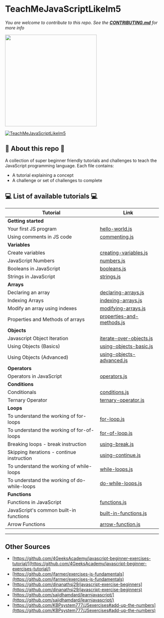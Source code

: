 # TeachMeJavaScriptLikeIm5
*You are welcome to contribute to this repo. See the [**CONTRIBUTING.md**](./CONTRIBUTING.md) for more info*

<img src="https://inspirezone.tech/wp-content/uploads/2023/10/hacktoberfest-2023-logo.png" width="300">

[![TeachMeJavaScriptLikeIm5](https://inspirezone.tech/wp-content/uploads/2021/10/TeachMeJavaScriptLikeIm5_Banner.png)](https://inspirezone.tech/)

## 📜 About this repo 📜

A collection of super beginner friendly tutorials and challenges to teach the JavaScript programming language. 
Each file contains:
- A tutorial explaining a concept
- A challenge or set of challenges to complete

## 💻 List of available tutorials 💻 


| Tutorial                                   | Link                                                                        |
|--------------------------------------------|-----------------------------------------------------------------------------|
| **Getting started**                        |                                                                             |
| Your first JS program                      | [hello-world.js](1-getting-started/hello-world.js)                          |
| Using comments in JS code                  | [commenting.js](1-getting-started/commenting.js)                            |
| **Variables**                              |                                                                             |
| Create variables                           | [creating-variables.js](2-variables/creating-variables.js)                  |
| JavaScript Numbers                         | [numbers.js](2-variables/numbers.js)                                        |
| Booleans in JavaScript                     | [booleans.js](2-variables/booleans.js)                                      |
| Strings in JavaScript                      | [strings.js](2-variables/strings.js)                                        |
| **Arrays**                                 |                                                                             |
| Declaring an array                         | [declaring-arrays.js](3-arrays/declaring-arrays.js)                         |
| Indexing Arrays                            | [indexing-arrays.js](3-arrays/indexing-arrays.js)                           |
| Modify an array using indexes              | [modifying-arrays.js ](3-arrays/modifying-arrays.js )                       |
| Properties and Methods of arrays           | [properties-and-methods.js](3-arrays/properties_and_methods_of_arrays.js)   |   
| **Objects**                                |                                                                             |
| Javascript Object Iteration                | [iterate-over-objects.js](4-objects/iterate-over-objects.js)                |
| Using Objects (Basics)                     | [using-objects-basic.js](4-objects/using-objects-basic.js)                  |
| Using Objects (Advanced)                   | [using-objects-advanced.js](4-objects/using-objects-advanced.js)            |
| **Operators**                              |                                                                             |
| Operators in JavaScript                    | [operators.js](5-operators/operators.js )                                   |
| **Conditions**                             |                                                                             |
| Conditionals                               | [conditions.js](6-conditions/conditions.js )                                |
| Ternary Operator                           | [ternary-operator.js](6-conditions/ternary-operator.js)                     | 
| **Loops**                                  |                                                                             |
| To understand the working of for-loops     | [for-loop.js](7-loops/for-loops.js )                                        |
| To understand the working of for-of-loops  | [for-of-loop.js](7-loops/for-of-loops.js)                                   |
| Breaking loops - break instruction         | [using-break.js](7-loops/using-break.js )                                   |
| Skipping iterations - continue instruction | [using-continue.js](7-loops/using-continue.js )                             |
| To understand the working of while-loops   | [while-loops.js](7-loops/while-loops.js )                                   |
| To understand the working of do-while-loops| [do-while-loops.js](7-loops/do-while-loops.js)                              |
| **Functions**                              |                                                                             |
| Functions in JavaScript                    | [functions.js](8-functions/functions.js )                                   |
| JavaScript's common built-in functions     | [built-in-functions.js](9-common-built-in-functions/built-in-functions.js ) |
| Arrow Functions                            | [arrow-function.js](8-functions/arrow-function.js)                          |

---

## Other Sources

- [https://github.com/4GeeksAcademy/javascript-beginner-exercises-tutorial/](https://github.com/4GeeksAcademy/javascript-beginner-exercises-tutorial/)
- [https://github.com/jfarmer/exercises-js-fundamentals](https://github.com/jfarmer/exercises-js-fundamentals)
- [https://github.com/dinanathsj29/javascript-exercise-beginners](https://github.com/dinanathsj29/javascript-exercise-beginners)
- [https://github.com/sajidhamdard/learnjavascript/](https://github.com/sajidhamdard/learnjavascript/)
- [https://github.com/KBPsystem777/JSexercises#add-up-the-numbers](https://github.com/KBPsystem777/JSexercises#add-up-the-numbers)